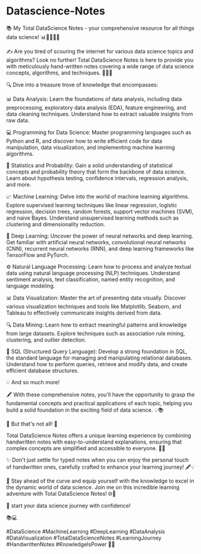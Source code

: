 # Datascience-Notes
 

📚  My Total DataScience Notes - your comprehensive resource for all things data science! 📊🧠🧠📝✨

✍️ Are you tired of scouring the internet for various data science topics and algorithms? Look no further! Total DataScience Notes is here to provide you with meticulously hand-written notes covering a wide range of data science concepts, algorithms, and techniques. 🧠📝✨

🔍 Dive into a treasure trove of knowledge that encompasses:

📊 Data Analysis: Learn the foundations of data analysis, including data preprocessing, exploratory data analysis (EDA), feature engineering, and data cleaning techniques. Understand how to extract valuable insights from raw data.

💻 Programming for Data Science: Master programming languages such as Python and R, and discover how to write efficient code for data manipulation, data visualization, and implementing machine learning algorithms.

🧮 Statistics and Probability: Gain a solid understanding of statistical concepts and probability theory that form the backbone of data science. Learn about hypothesis testing, confidence intervals, regression analysis, and more.

📈 Machine Learning: Delve into the world of machine learning algorithms. Explore supervised learning techniques like linear regression, logistic regression, decision trees, random forests, support vector machines (SVM), and naive Bayes. Understand unsupervised learning methods such as clustering and dimensionality reduction.

🔢 Deep Learning: Uncover the power of neural networks and deep learning. Get familiar with artificial neural networks, convolutional neural networks (CNN), recurrent neural networks (RNN), and deep learning frameworks like TensorFlow and PyTorch.

⚙️ Natural Language Processing: Learn how to process and analyze textual data using natural language processing (NLP) techniques. Understand sentiment analysis, text classification, named entity recognition, and language modeling.

📊 Data Visualization: Master the art of presenting data visually. Discover various visualization techniques and tools like Matplotlib, Seaborn, and Tableau to effectively communicate insights derived from data.

🔍 Data Mining: Learn how to extract meaningful patterns and knowledge from large datasets. Explore techniques such as association rule mining, clustering, and outlier detection.

📜 SQL (Structured Query Language): Develop a strong foundation in SQL, the standard language for managing and manipulating relational databases. Understand how to perform queries, retrieve and modify data, and create efficient database structures.

💡 And so much more!

🖋️ With these comprehensive notes, you'll have the opportunity to grasp the fundamental concepts and practical applications of each topic, helping you build a solid foundation in the exciting field of data science. 💡📚

🌟 But that's not all! 🌟

Total DataScience Notes offers a unique learning experience by combining handwritten notes with easy-to-understand explanations, ensuring that complex concepts are simplified and accessible to everyone. 🤝📝

✨ Don't just settle for typed notes when you can enjoy the personal touch of handwritten ones, carefully crafted to enhance your learning journey! 🖋️💡

🚀 Stay ahead of the curve and equip yourself with the knowledge to excel in the dynamic world of data science. Join me on this incredible learning adventure with Total DataScience Notes! 🌐🧠

🔗  start your data science journey with confidence!

 📚💻

#DataScience #MachineLearning #DeepLearning #DataAnalysis #DataVisualization #TotalDataScienceNotes #LearningJourney #HandwrittenNotes #KnowledgeIsPower 💪✨
